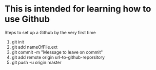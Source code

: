 <h1> This is intended for learning how to use Github </h1>

<p> Steps to set up a Github by the very first time </p>

<ol>
	<li>
		git init
	</li>
	<li>
		git add nameOfFile.ext
	</li>
	<li>
		git commit -m "Message to leave on commit"
	</li>
	<li>
		git add remote origin url-to-github-reporsitory
	</li>
	<li>
		git push -u origin master
	</li>
</ol>